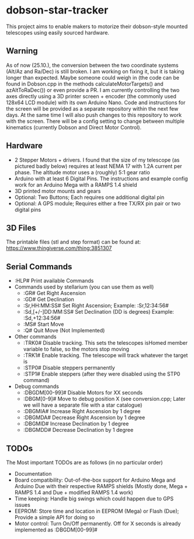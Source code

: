 # dobson-star-tracker
This project aims to enable makers to motorize their dobson-style mounted telescopes using easily sourced hardware.

## Warning

As of now (25.10.), the conversion between the two coordinate systems (Alt/Az and Ra/Dec) is still broken. I am working on fixing it, but it is taking longer than expected. Maybe someone could weigh in (the code can be found in Dobson.cpp in the methods calculateMotorTargets() and azAltToRaDec()) or even provide a PR. I am currently controlling the two axes directly using a 3D printer screen + encoder (the commonly used 128x64 LCD module) with its own Arduino Nano. Code and instructions for the screen will be provided as a separate repository within the next few days. At the same time I will also push changes to this repository to work with the screen. There will be a config setting to change between multiple kinematics (currently Dobson and Direct Motor Control).

## Hardware

+ 2 Stepper Motors + drivers. I found that the size of my telescope (as pictured badly below) requires at least NEMA 17 with 1.2A current per phase. The altitude motor uses a (roughly) 5:1 gear ratio
+ Arduino with at least 6 Digital Pins. The instructions and example config work for an Arduino Mega with a RAMPS 1.4 shield
+ 3D printed motor mounts and gears
+ Optional: Two Buttons; Each requires one additional digital pin
+ Optional: A GPS module; Requires either a free TX/RX pin pair or two digital pins

## 3D Files

The printable files (stl and step format) can be found at: https://www.thingiverse.com/thing:3851307



## Serial Commands

+ :HLP# Print available Commands
+ Commands used by stellarium (you can use them as well)
  + :GR# Get Right Ascension
  + :GD# Get Declination
  + :Sr,HH:MM:SS# Set Right Ascension; Example: :Sr,12:34:56#
  + :Sd,[+/-]DD:MM:SS# Set Declination (DD is degrees) Example: :Sd,+12:34:56#
  + :MS# Start Move
  + :Q# Quit Move (Not Implemented)
+ Other commands
  + :TRK0# Disable tracking. This sets the telescopes isHomed member variable to false, so the motors stop moving
  + :TRK1# Enable tracking. The telescope will track whatever the target is
  + :STP0# Disable steppers permanently
  + :STP1# Enable steppers (after they were disabled using the STP0 command)
+ Debug commands
  + :DBGDM[00-99]# Disable Motors for XX seconds
  + :DBGM[0-9]# Move to debug position X (see conversion.cpp; Later we will have a separate file with a star catalogue)
  + :DBGMIA# Increase Right Ascension by 1 degree
  + :DBGMDA# Decrease Right Ascension by 1 degree
  + :DBGMID# Increase Declination by 1 degree
  + :DBGMDD# Decrease Declination by 1 degree

## TODOs

The Most important TODOs are as follows (in no particular order)
+ Documentation
+ Board compatibility: Out-of-the-box support for Arduino Mega and Arduino Due with their respective RAMPS shields (Mostly done, Mega + RAMPS 1.4 and Due + modified RAMPS 1.4 work)
+ Time keeping: Handle big swings which could happen due to GPS issues
+ EEPROM: Store time and location in EEPROM (Mega) or Flash (Due); Provide a simple API for doing so
+ Motor control: Turn On/Off permanently. Off for X seconds is already implemented as :DBGDM[00-99]#
